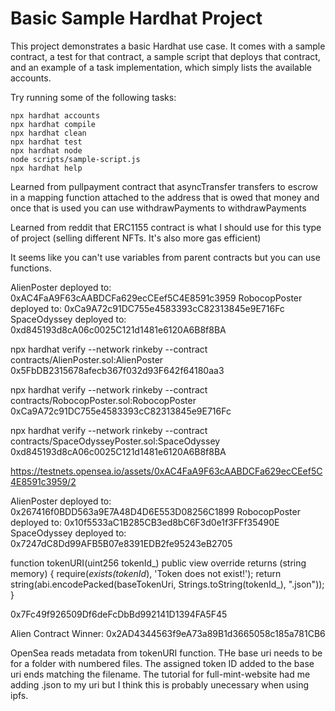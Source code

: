 # Basic Sample Hardhat Project

This project demonstrates a basic Hardhat use case. It comes with a sample contract, a test for that contract, a sample script that deploys that contract, and an example of a task implementation, which simply lists the available accounts.

Try running some of the following tasks:

```shell
npx hardhat accounts
npx hardhat compile
npx hardhat clean
npx hardhat test
npx hardhat node
node scripts/sample-script.js
npx hardhat help
```

Learned from pullpayment contract that asyncTransfer transfers to escrow in a mapping function attached to the address that is owed that money and once that is used you can use withdrawPayments to withdrawPayments

Learned from reddit that ERC1155 contract is what I should use for this type of project (selling different NFTs. It's also more gas efficient)

It seems like you can't use variables from parent contracts but you can use functions.

AlienPoster deployed to: 0xAC4FaA9F63cAABDCFa629ecCEef5C4E8591c3959
RobocopPoster deployed to: 0xCa9A72c91DC755e4583393cC82313845e9E716Fc
SpaceOdyssey deployed to: 0xd845193d8cA06c0025C121d1481e6120A6B8f8BA

npx hardhat verify --network rinkeby --contract contracts/AlienPoster.sol:AlienPoster 0x5FbDB2315678afecb367f032d93F642f64180aa3

npx hardhat verify --network rinkeby --contract contracts/RobocopPoster.sol:RobocopPoster 0xCa9A72c91DC755e4583393cC82313845e9E716Fc

npx hardhat verify --network rinkeby --contract contracts/SpaceOdysseyPoster.sol:SpaceOdyssey 0xd845193d8cA06c0025C121d1481e6120A6B8f8BA

https://testnets.opensea.io/assets/0xAC4FaA9F63cAABDCFa629ecCEef5C4E8591c3959/2

AlienPoster deployed to: 0x267416f0BDD563a9E7A48D4D6E553D08256C1899
RobocopPoster deployed to: 0x10f5533aC1B285CB3ed8bC6F3d0e1f3FFf35490E
SpaceOdyssey deployed to: 0x7247dC8Dd99AFB5B07e8391EDB2fe95243eB2705

function tokenURI(uint256 tokenId_) public view override returns (string memory) {
        require(_exists(tokenId_), 'Token does not exist!');
        return string(abi.encodePacked(baseTokenUri, Strings.toString(tokenId_), ".json"));
    }

0x7Fc49f926509Df6deFcDbBd992141D1394FA5F45

Alien Contract Winner: 0x2AD4344563f9eA73a89B1d3665058c185a781CB6

OpenSea reads metadata from tokenURI function. THe base uri needs to be for a folder with numbered files. The assigned token ID added to the base uri ends matching the filename. The tutorial for full-mint-website had me adding .json to my uri but I think this is probably unecessary when using ipfs.